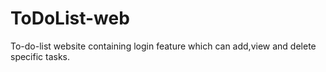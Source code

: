 # ToDoList-web
To-do-list website containing login feature which can add,view and delete specific tasks.
